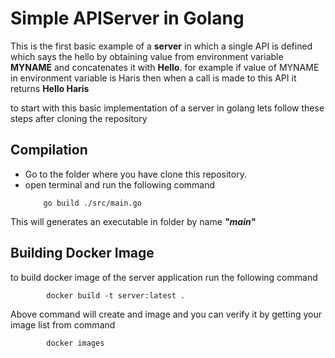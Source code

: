 # Simple APIServer in Golang

This is the first basic example of a **server** in which a single API is defined which says the hello by obtaining value from environment variable **MYNAME** and concatenates it with **Hello**. for example if value of MYNAME in environment variable is Haris then when a call is made to this API it returns **Hello Haris**

to start with this basic implementation of a server in golang lets follow these steps after cloning the repository
## Compilation 
- Go to the folder where you have clone this repository.
- open terminal and run the following command 
    ```	
        go build ./src/main.go

    ```
This will generates an executable in folder by name ***"main"***

##  Building Docker Image
to build docker image of the server application run the following command
```
        docker build -t server:latest .
```
Above command will create and image and you can verify it by getting your image list from command
```
        docker images
```	
